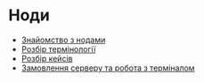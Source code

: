 # Ноди

- [Знайомство з нодами](welcome-to-nodes.md)
- [Розбір термінології](terminology-analysis.md)
- [Розбір кейсів](cases-analysis.md)
- [Замовлення серверу та робота з терміналом](server-and-terminal.md)